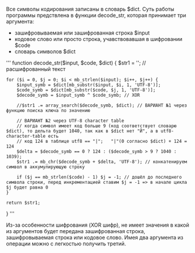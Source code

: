 Все символы кодирования записаны в словарь $dict.
Суть работы программы предствлена в функции decode_str, которая принимает три аргумента:
- зашифровываемая или зашифрованная строка $input 
- кодовое слово или просто строка, учавствовавшая в шифровании $code
- словарь символов $dict

'''
function decode_str($input, $code, $dict)
{
    $str1 = ''; // расшифрованный текст

    for ($i = 0, $j = 0; $i < mb_strlen($input); $i++, $j++) {
        $input_symb = $dict[mb_substr($input, $i, 1, 'UTF-8')];
        $code_symb = $dict[mb_substr($code, $j, 1, 'UTF-8')];
        $decode_symb = $input_symb ^ $code_symb; // XOR

        //$str1 .= array_search($decode_symb, $dict); // ВАРИАНТ №1 через функцию поиска ключа по значению

        // ВАРИАНТ №2 через UTF-8 character table
        // когда символ имеет код больше 9 (код соответствует словарю $dict), то дельта будет 1040, так как в $dict нет "Й", а в utf8-character-table есть
        // код 124 в таблице utf8 == "|";   "|"(0 согласно $dict) + 124 = 124
        $delta = $decode_symb == 0 ? 124 : ($decode_symb > 9 ? 1040 : 1039);
        $str1 .= mb_chr($decode_symb + $delta, 'UTF-8'); // конкатенируем символ в аккумулирующую строку

        if ($j == mb_strlen($code) - 1) $j = -1; // дошёл до последнего символа строки, перед инкрементацией ставим $j = -1 => в начале цикла $j будет равна 0
    }

    return $str1;
}
'''

Из-за особенности шифрования (XOR шифр), не имеет значения в какой из аргументов будет передана зашифрованная строка, зашифровываемая строка или кодовое слово.
Имея два аргумента из операции можно с легкостью получить третий.
